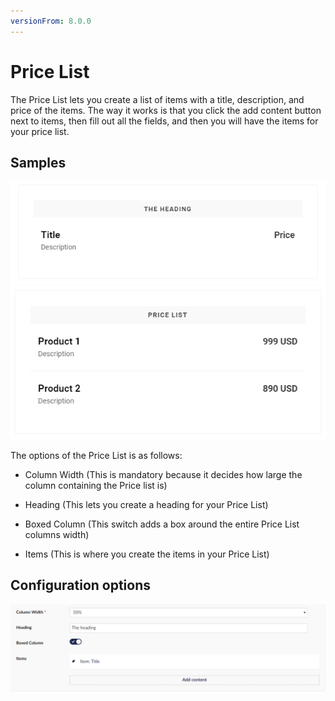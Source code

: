 ```yaml
---
versionFrom: 8.0.0
---
```


# Price List

The Price List lets you create a list of items with a title, description, and price of the items.
The way it works is that you click the add content button next to items, then fill out all the fields, and then you will have the items for your price list.

## Samples

![Price List Frontend](images/Price-List.png) ![Price List](images/Price-List-frontend2.png)

The options of the Price List is as follows:

- Column Width (This is mandatory because it decides how large the column containing the Price list is)

- Heading (This lets you create a heading for your Price List)

- Boxed Column (This switch adds a box around the entire Price List columns width)

- Items (This is where you create the items in your Price List)

## Configuration options

![Price List Backoffice](images/Price-List-Backoffice.png)
